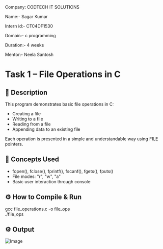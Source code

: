 Company: CODTECH IT SOLUTIONS 

Name:-  Sagar Kumar  

Intern id:- CT04DF1530

Domain:- c programming 

Duration:- 4 weeks

Mentor:- Neela Santosh



# Task 1 – File Operations in C

## 📄 Description

This program demonstrates basic file operations in C:
- Creating a file
- Writing to a file
- Reading from a file
- Appending data to an existing file

Each operation is presented in a simple and understandable way using FILE pointers.

## 🧠 Concepts Used
- fopen(), fclose(), fprintf(), fscanf(), fgets(), fputs()
- File modes: "r", "w", "a"
- Basic user interaction through console

## ⚙️ How to Compile & Run

gcc file_operations.c -o file_ops <br>
./file_ops


## ⚙️ Output


![Image](https://github.com/user-attachments/assets/32896054-ac8d-4f07-8a64-ba022fed1501)
